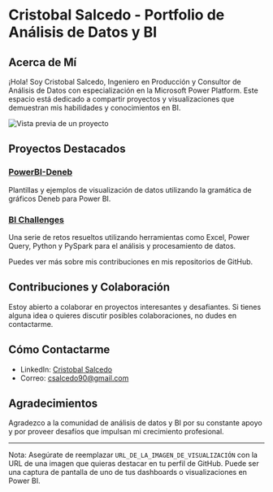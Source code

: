 # Cristobal Salcedo - Portfolio de Análisis de Datos y BI

## Acerca de Mí

¡Hola! Soy Cristobal Salcedo, Ingeniero en Producción y Consultor de Análisis de Datos con especialización en la Microsoft Power Platform. Este espacio está dedicado a compartir proyectos y visualizaciones que demuestran mis habilidades y conocimientos en BI.

![Vista previa de un proyecto]([URL_DE_LA_IMAGEN_DE_VISUALIZACIÓN](https://github.com/cristobalsalcedo90/PowerBI-Deneb/blob/5dcd7dee6dcd75f6a9a806f3ee82ea36bd01fe2c/Tarjetas_Din%C3%A1micas/Tarjetas_Dinamicas_Tendencia_Deneb_VegaLite.PNG))

## Proyectos Destacados

### [PowerBI-Deneb](https://github.com/cristobalsalcedo90/PowerBI-Deneb)
Plantillas y ejemplos de visualización de datos utilizando la gramática de gráficos Deneb para Power BI.

### [BI Challenges](https://github.com/cristobalsalcedo90/BI_Challenges)
Una serie de retos resueltos utilizando herramientas como Excel, Power Query, Python y PySpark para el análisis y procesamiento de datos.

Puedes ver más sobre mis contribuciones en mis repositorios de GitHub.

## Contribuciones y Colaboración

Estoy abierto a colaborar en proyectos interesantes y desafiantes. Si tienes alguna idea o quieres discutir posibles colaboraciones, no dudes en contactarme.

## Cómo Contactarme

- LinkedIn: [Cristobal Salcedo](https://www.linkedin.com/in/cristobal-salcedo)
- Correo: [csalcedo90@gmail.com](mailto:csalcedo90@gmail.com)

## Agradecimientos

Agradezco a la comunidad de análisis de datos y BI por su constante apoyo y por proveer desafíos que impulsan mi crecimiento profesional.

---

Nota: Asegúrate de reemplazar `URL_DE_LA_IMAGEN_DE_VISUALIZACIÓN` con la URL de una imagen que quieras destacar en tu perfil de GitHub. Puede ser una captura de pantalla de uno de tus dashboards o visualizaciones en Power BI.
